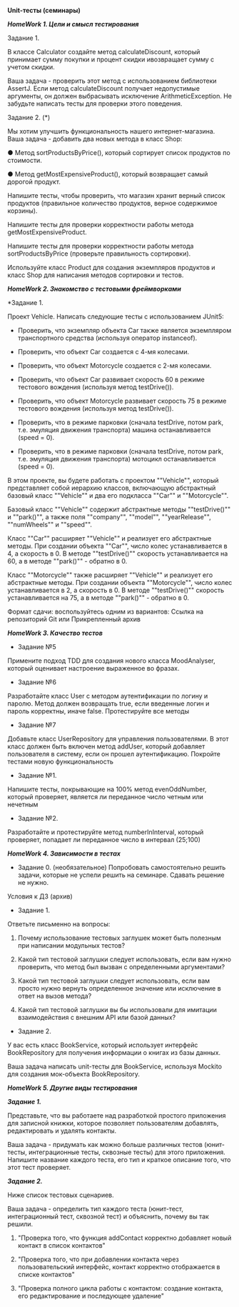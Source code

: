 **Unit-тесты (семинары)**

***HomeWork 1. Цели и смысл тестирования***

Задание 1.

В классе Calculator создайте метод calculateDiscount, который принимает сумму покупки и процент скидки ивозвращает сумму с учетом скидки.

Ваша задача - проверить этот метод с использованием библиотеки AssertJ. Если метод calculateDiscount получает недопустимые аргументы, он должен выбрасывать исключение ArithmeticException.
Не забудьте написать тесты для проверки этого поведения.


Задание 2. (*)

Мы хотим улучшить функциональность нашего интернет-магазина. Ваша задача - добавить два новых метода в класс Shop:

● Метод sortProductsByPrice(), который сортирует список продуктов по стоимости.

● Метод getMostExpensiveProduct(), который возвращает самый дорогой продукт.

Напишите тесты, чтобы проверить, что магазин хранит верный список продуктов (правильное количество продуктов, верное содержимое корзины). 

Напишите тесты для проверки корректности работы метода getMostExpensiveProduct.

Напишите тесты для проверки корректности работы метода sortProductsByPrice (проверьте правильность сортировки).

Используйте класс Product для создания экземпляров продуктов и класс Shop для написания методов сортировки и тестов.


***HomeWork 2. Знакомство с тестовыми фреймворками***

*Задание 1.

Проект Vehicle. Написать следующие тесты с использованием JUnit5:

- Проверить, что экземпляр объекта Car также является экземпляром транспортного средства (используя оператор instanceof).

- Проверить, что объект Car создается с 4-мя колесами.

- Проверить, что объект Motorcycle создается с 2-мя колесами.

- Проверить, что объект Car развивает скорость 60 в режиме тестового вождения (используя метод testDrive()).

- Проверить, что объект Motorcycle развивает скорость 75 в режиме тестового вождения (используя метод testDrive()).

- Проверить, что в режиме парковки (сначала testDrive, потом park, т.е. эмуляция движения транспорта) машина останавливается (speed = 0).

- Проверить, что в режиме парковки (сначала testDrive, потом park, т.е. эмуляция движения транспорта) мотоцикл останавливается (speed = 0).

В этом проекте, вы будете работать с проектом ""Vehicle"", который представляет собой иерархию классов, включающую абстрактный базовый класс ""Vehicle"" и два его подкласса ""Car"" и ""Motorcycle"".

Базовый класс ""Vehicle"" содержит абстрактные методы ""testDrive()"" и ""park()"", а также поля ""company"", ""model"", ""yearRelease"", ""numWheels"" и ""speed"".

Класс ""Car"" расширяет ""Vehicle"" и реализует его абстрактные методы. При создании объекта ""Car"", число колес устанавливается в 4, а скорость в 0. В методе ""testDrive()"" скорость устанавливается на 60, а в методе ""park()"" - обратно в 0.

Класс ""Motorcycle"" также расширяет ""Vehicle"" и реализует его абстрактные методы. При создании объекта ""Motorcycle"", число колес устанавливается в 2, а скорость в 0. В методе ""testDrive()"" скорость устанавливается на 75, а в методе ""park()"" - обратно в 0.

Формат сдачи: воспользуйтесь одним из вариантов: Ссылка на репозиторий Git или Прикрепленный архив


***HomeWork 3. Качество тестов***

- Задание №5

Примените подход TDD для создания нового класса MoodAnalyser, который оценивает настроение выраженное во фразах.

- Задание №6

Разработайте класс User с методом аутентификации по логину и паролю. Метод должен возвращать true, если введенные логин и пароль корректны, иначе false. Протестируйте все методы

- Задание №7

Добавьте класс UserRepository для управления пользователями. В этот класс должен быть включен метод addUser, который добавляет пользователя в систему, если он прошел аутентификацию. Покройте тестами новую функциональность

- Задание №1. 

Напишите тесты, покрывающие на 100% метод evenOddNumber, который проверяет, является ли переданное число четным или нечетным

- Задание №2. 

Разработайте и протестируйте метод numberInInterval, который проверяет, попадает ли переданное число в интервал (25;100)



***HomeWork 4. Зависимости в тестах***

- Задание 0. (необязательное) Попробовать самостоятельно решить задачи, которые не успели решить на семинаре. Сдавать решение не нужно.

Условия к ДЗ (архив)

- Задание 1. 

Ответьте письменно на вопросы:

1. Почему использование тестовых заглушек может быть полезным при написании модульных тестов?

2. Какой тип тестовой заглушки следует использовать, если вам нужно проверить, что метод был вызван с определенными аргументами?

3. Какой тип тестовой заглушки следует использовать, если вам просто нужно вернуть определенное значение или исключение в ответ на вызов метода?

4. Какой тип тестовой заглушки вы бы использовали для имитации  взаимодействия с внешним API или базой данных?

- Задание 2.

У вас есть класс BookService, который использует интерфейс BookRepository для получения информации о книгах из базы данных. 

Ваша задача написать unit-тесты для BookService, используя Mockito для создания мок-объекта BookRepository.


***HomeWork 5. Другие виды тестирования***

***Задание 1.*** 

Представьте, что вы работаете над разработкой простого приложения для записной книжки, которое позволяет пользователям добавлять, редактировать и удалять контакты.

Ваша задача - придумать как можно больше различных тестов (юнит-тесты, интеграционные тесты, сквозные тесты) для этого приложения. Напишите название каждого теста, его тип и краткое описание того, что этот тест проверяет.


***Задание 2.***

Ниже список тестовых сценариев. 

Ваша задача - определить тип каждого теста (юнит-тест, интеграционный тест, сквозной тест) и объяснить, почему вы так решили.

1. "Проверка того, что функция addContact корректно добавляет новый контакт в список контактов"

2. "Проверка того, что при добавлении контакта через пользовательский интерфейс, контакт корректно отображается в списке контактов"

3. "Проверка полного цикла работы с контактом: создание контакта, его редактирование и последующее удаление"

